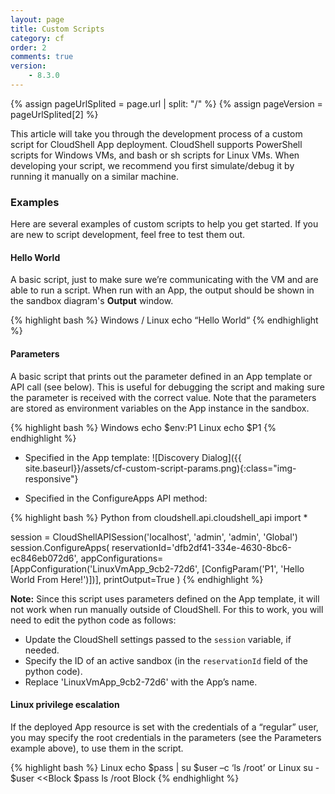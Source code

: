 ```yaml
---
layout: page
title: Custom Scripts
category: cf
order: 2
comments: true
version:
    - 8.3.0
---
```


{% assign pageUrlSplited = page.url | split: "/" %}
{% assign pageVersion = pageUrlSplited[2] %}

This article will take you through the development process of a custom script for CloudShell App deployment. CloudShell supports PowerShell scripts for Windows VMs, and bash or sh scripts for Linux VMs. When developing your script, we recommend you first simulate/debug it by running it manually on a similar machine.

### Examples

Here are several examples of custom scripts to help you get started. If you are new to script development, feel free to test them out.

#### Hello World

A basic script, just to make sure we’re communicating with the VM and are able to run a script. When run with an App, the output should be shown in the sandbox diagram's **Output** window.

{% highlight bash %}
Windows / Linux
echo “Hello World“
{% endhighlight %}<a name="CustomScriptParams"></a>

#### Parameters

A basic script that prints out the parameter defined in an App template or API call (see below). This is useful for debugging the script and making sure the parameter is received with the correct value. Note that the parameters are stored as environment variables on the App instance in the sandbox.

{% highlight bash %}
Windows
echo $env:P1
Linux
echo $P1
{% endhighlight %}

* Specified in the App template: 
![Discovery Dialog]({{ site.baseurl}}/assets/cf-custom-script-params.png){:class="img-responsive"}

* Specified in the ConfigureApps API method:

{% highlight bash %}
Python
from cloudshell.api.cloudshell_api import *

session = CloudShellAPISession('localhost', 'admin', 'admin', 'Global')
session.ConfigureApps(
    reservationId='dfb2df41-334e-4630-8bc6-ec846eb072d6',
    appConfigurations=[AppConfiguration('LinuxVmApp_9cb2-72d6', [ConfigParam('P1', 'Hello World From Here!')])],
    printOutput=True
)
{% endhighlight %}

**Note:** Since this script uses parameters defined on the App template, it will not work when run manually outside of CloudShell. For this to work, you will need to edit the python code as follows:
* Update the CloudShell settings passed to the `session` variable, if needed.
* Specify the ID of an active sandbox (in the `reservationId` field of the python code).
* Replace 'LinuxVmApp_9cb2-72d6' with the App’s name.

#### Linux privilege escalation

If the deployed App resource is set with the credentials of a “regular” user, you may specify the root credentials in the parameters (see the Parameters example above), to use them in the script.

{% highlight bash %}
Linux
echo $pass | su $user –c ‘ls /root’
or
Linux
su - $user <<Block
$pass
ls /root
Block
{% endhighlight %}
